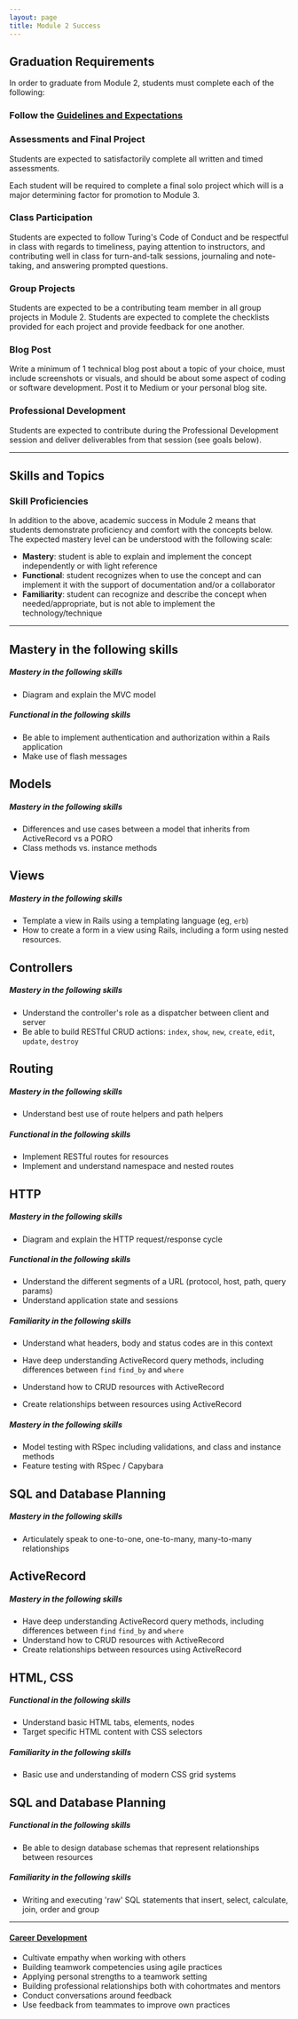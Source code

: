 ```yaml
---
layout: page
title: Module 2 Success
---
```


## Graduation Requirements

In order to graduate from Module 2, students must complete each of the following:

### Follow the [Guidelines and Expectations](./guidelines_and_expectations)


### Assessments and Final Project

Students are expected to satisfactorily complete all written and timed assessments.

Each student will be required to complete a final solo project which will is a major determining factor for promotion to Module 3.


### Class Participation

Students are expected to follow Turing's Code of Conduct and be respectful in class with regards to timeliness, paying attention to instructors, and contributing well in class for turn-and-talk sessions, journaling and note-taking, and answering prompted questions.

### Group Projects

Students are expected to be a contributing team member in all group projects in Module 2. Students are expected to complete the checklists provided for each project and provide feedback for one another.


### Blog Post

Write a minimum of 1 technical blog post about a topic of your choice, must include screenshots or visuals, and should be about some aspect of coding or software development. Post it to Medium or your personal blog site.


### Professional Development

Students are expected to contribute during the Professional Development session and deliver deliverables from that session (see goals below).


-------

## Skills and Topics

### Skill Proficiencies

In addition to the above, academic success in Module 2 means that students demonstrate proficiency and comfort with the concepts below.
The expected mastery level can be understood with the following scale:

* **Mastery**: student is able to explain and implement the concept independently or with light reference
* **Functional**: student recognizes when to use the concept and can implement it with the support of documentation and/or a collaborator
* **Familiarity**: student can recognize and describe the concept when needed/appropriate, but is not able to implement the technology/technique

-------

## Mastery in the following skills

##### Mastery in the following skills

- Diagram and explain the MVC model

##### Functional in the following skills

- Be able to implement authentication and authorization within a Rails application
- Make use of flash messages

## Models

##### Mastery in the following skills

- Differences and use cases between a model that inherits from ActiveRecord vs a PORO
- Class methods vs. instance methods

## Views

##### Mastery in the following skills

- Template a view in Rails using a templating language (eg, `erb`)
- How to create a form in a view using Rails, including a form using nested resources.

## Controllers

##### Mastery in the following skills

- Understand the controller's role as a dispatcher between client and server
- Be able to build RESTful CRUD actions: `index`, `show`, `new`, `create`, `edit`, `update`, `destroy`

## Routing

##### Mastery in the following skills

- Understand best use of route helpers and path helpers

##### Functional in the following skills

- Implement RESTful routes for resources
- Implement and understand namespace and nested routes

## HTTP

##### Mastery in the following skills

- Diagram and explain the HTTP request/response cycle

##### Functional in the following skills

- Understand the different segments of a URL (protocol, host, path, query params)
- Understand application state and sessions

##### Familiarity in the following skills

- Understand what headers, body and status codes are in this context

- Have deep understanding ActiveRecord query methods, including differences between `find` `find_by` and `where`
- Understand how to CRUD resources with ActiveRecord
- Create relationships between resources using ActiveRecord

##### Mastery in the following skills

- Model testing with RSpec including validations, and class and instance methods
- Feature testing with RSpec / Capybara

## SQL and Database Planning

##### Mastery in the following skills

- Articulately speak to one-to-one, one-to-many, many-to-many relationships

## ActiveRecord

##### Mastery in the following skills

- Have deep understanding ActiveRecord query methods, including differences between `find` `find_by` and `where`
- Understand how to CRUD resources with ActiveRecord
- Create relationships between resources using ActiveRecord

## HTML, CSS

##### Functional in the following skills

- Understand basic HTML tabs, elements, nodes
- Target specific HTML content with CSS selectors

##### Familiarity in the following skills

- Basic use and understanding of modern CSS grid systems

## SQL and Database Planning

##### Functional in the following skills

- Be able to design database schemas that represent relationships between resources

##### Familiarity in the following skills

- Writing and executing 'raw' SQL statements that insert, select, calculate, join, order and group

-------

#### [Career Development](https://github.com/turingschool/career-development-curriculum/tree/master/module_two)

- Cultivate empathy when working with others
- Building teamwork competencies using agile practices
- Applying personal strengths to a teamwork setting
- Building professional relationships both with cohortmates and mentors
- Conduct conversations around feedback
- Use feedback from teammates to improve own practices
